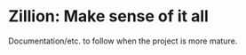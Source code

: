 Zillion: Make sense of it all
=============================

Documentation/etc. to follow when the project is more mature.
